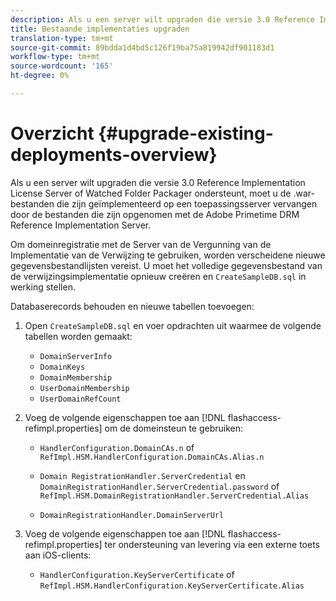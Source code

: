 ```yaml
---
description: Als u een server wilt upgraden die versie 3.0 Reference Implementation License Server of Watched Folder Packager ondersteunt, moet u de .war-bestanden die zijn geïmplementeerd op een toepassingsserver vervangen door de bestanden die zijn opgenomen met de Adobe Primetime DRM Reference Implementation Server.
title: Bestaande implementaties upgraden
translation-type: tm+mt
source-git-commit: 89bdda1d4bd5c126f19ba75a819942df901183d1
workflow-type: tm+mt
source-wordcount: '165'
ht-degree: 0%

---
```



# Overzicht {#upgrade-existing-deployments-overview}

Als u een server wilt upgraden die versie 3.0 Reference Implementation License Server of Watched Folder Packager ondersteunt, moet u de .war-bestanden die zijn geïmplementeerd op een toepassingsserver vervangen door de bestanden die zijn opgenomen met de Adobe Primetime DRM Reference Implementation Server.

Om domeinregistratie met de Server van de Vergunning van de Implementatie van de Verwijzing te gebruiken, worden verscheidene nieuwe gegevensbestandlijsten vereist. U moet het volledige gegevensbestand van de verwijzingsimplementatie opnieuw creëren en `CreateSampleDB.sql` in werking stellen.

Databaserecords behouden en nieuwe tabellen toevoegen:

1. Open `CreateSampleDB.sql` en voer opdrachten uit waarmee de volgende tabellen worden gemaakt:

   * `DomainServerInfo`
   * `DomainKeys`
   * `DomainMembership`
   * `UserDomainMembership`
   * `UserDomainRefCount`

1. Voeg de volgende eigenschappen toe aan [!DNL flashaccess-refimpl.properties] om de domeinsteun te gebruiken:

   * `HandlerConfiguration.DomainCAs.n` of  `RefImpl.HSM.HandlerConfiguration.DomainCAs.Alias.n`

   * `Domain RegistrationHandler.ServerCredential` en  `DomainRegistrationHandler.ServerCredential.password` of  `RefImpl.HSM.DomainRegistrationHandler.ServerCredential.Alias`

   * `DomainRegistrationHandler.DomainServerUrl`

1. Voeg de volgende eigenschappen toe aan [!DNL flashaccess-refimpl.properties] ter ondersteuning van levering via een externe toets aan iOS-clients:

   * `HandlerConfiguration.KeyServerCertificate` of  `RefImpl.HSM.HandlerConfiguration.KeyServerCertificate.Alias`